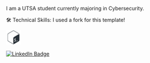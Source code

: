 I am a UTSA student currently majoring in Cybersecurity.

:hammer_and_wrench: Technical Skills: I used a fork for this template!
<div>
  <img src="https://github.com/devicons/devicon/blob/master/icons/bash/bash-plain.svg" title="Bash" alt="bash" width="40" height="40"/>&nbsp;
</div>
<p> </p>
<div id="badges">
  <a href="https://www.linkedin.com/in/david-diaz-78431b250/">
    <img src="https://img.shields.io/badge/LinkedIn-blue?style=for-the-badge&logo=linkedin&logoColor=white" alt="LinkedIn Badge"/>
</div>
